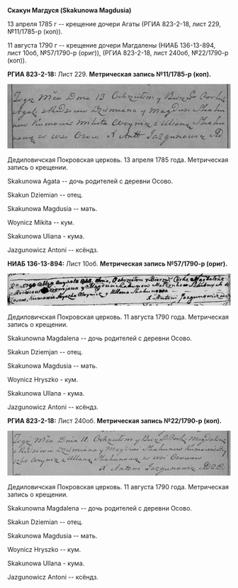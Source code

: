 **Скакун Магдуся (Skakunowa Magdusia)**

13 апреля 1785 г -- крещение дочери Агаты (РГИА 823-2-18, лист 229,
№11/1785-р (коп)).

11 августа 1790 г -- крещение дочери Магдалены (НИАБ 136-13-894, лист
10об, №57/1790-р (ориг)), (РГИА 823-2-18, лист 240об, №22/1790-р (коп)).

**РГИА 823-2-18:** Лист 229. **Метрическая запись №11/1785-р (коп).**

![](./media/ea0f19fca23e452808392ab7f3512a2c7e79af52.png)

Дедиловичская Покровская церковь. 13 апреля 1785 года. Метрическая
запись о крещении.

Skakunowa Agata -- дочь родителей с деревни Осово.

Skakun Dziemian -- отец.

Skakunowa Magdusia -- мать.

Woynicz Mikita -- кум.

Skakunowa Uliana - кума.

Jazgunowicz Antoni -- ксёндз.

**НИАБ 136-13-894:** Лист 10об. **Метрическая запись №57/1790-р
(ориг).**

![](./media/c0fb7feccf8d21fe8aa21065102f7b4b82a34abc.png)

Дедиловичская Покровская церковь. 11 августа 1790 года. Метрическая
запись о крещении.

Skakunowna Magdalena -- дочь родителей с деревни Осово.

Skakun Dziemjan -- отец.

Skakunowa Magdusia -- мать.

Woynicz Hryszko - кум.

Skakunowa Ullana - кума.

Jazgunowicz Antoni -- ксёндз.

**РГИА 823-2-18:** Лист 240об. **Метрическая запись №22/1790-р (коп).**

![](./media/ac824be1aaa5a2b8165a5f1e7fa6b0da203b4d48.png)

Дедиловичская Покровская церковь. 11 августа 1790 года. Метрическая
запись о крещении.

Skakunowna Magdalena -- дочь родителей с деревни Осово.

Skakun Dziemian -- отец.

Skakunowa Magdusia -- мать.

Woynicz Hryszko -- кум.

Skakunowa Ullana - кума.

Jazgunowicz Antoni -- ксёндз.
